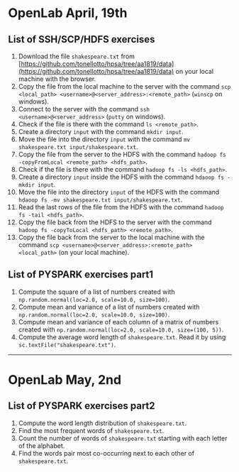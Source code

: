 # OpenLab April, 19th

## List of SSH/SCP/HDFS exercises

1. Download the file ```shakespeare.txt``` from [https://github.com/tonellotto/hpsa/tree/aa1819/data](https://github.com/tonellotto/hpsa/tree/aa1819/data) on your local machine with the browser.
2. Copy the file from the local machine to the server with the command ```scp <local_path> <username>@<server_address>:<remote_path>``` (```winscp``` on windows).
3. Connect to the server with the command ```ssh <username>@<server_address>``` (```putty``` on windows).
4. Check if the file is there with the command ```ls <remote_path>```.
5. Create a directory ```input``` with the command ```mkdir input```.
6. Move the file into the directory ```input``` with the command ```mv shakespeare.txt input/shakespeare.txt```.
7. Copy the file from the server to the HDFS with the command ```hadoop fs -copyFromLocal <remote_path> <hdfs_path>```.
8. Check if the file is there with the command ```hadoop fs -ls <hdfs_path>```.
9. Create a directory ```input``` inside the HDFS with the command ```hdaoop fs -mkdir input```.
10. Move the file into the directory ```input``` of the HDFS with the command ```hdaoop fs -mv shakespeare.txt input/shakespeare.txt```.
11. Read the last rows of the file from the HDFS with the command ```hadoop fs -tail <hdfs_path>```.
12. Copy the file back from the HDFS to the server with the command ```hadoop fs -copyToLocal <hdfs_path> <remote_path>```.
13. Copy the file back from the server to the local machine with the command ```scp <username>@<server_address>:<remote_path> <local_path>``` (on your local machine).

## List of PYSPARK exercises part1
1. Compute the square of a list of numbers created with ```np.random.normal(loc=2.0, scale=10.0, size=100)```.
2. Compute mean and variance of a list of numbers created with ```np.random.normal(loc=2.0, scale=10.0, size=100)```.
3. Compute mean and variance of each column of a matrix of numbers created with ```np.random.normal(loc=2.0, scale=10.0, size=(100, 5))```.
4. Compute the average word length of ```shakespeare.txt```. Read it by using ```sc.textFile("shakespeare.txt")```.

---

# OpenLab May, 2nd

## List of PYSPARK exercises part2
1. Compute the word length distribution of ```shakespeare.txt```.
2. Find the most frequent words of ```shakespeare.txt```.
3. Count the number of words of ```shakespeare.txt``` starting with each letter of the alphabet.
4. Find the words pair most co-occurring next to each other of ```shakespeare.txt```.
